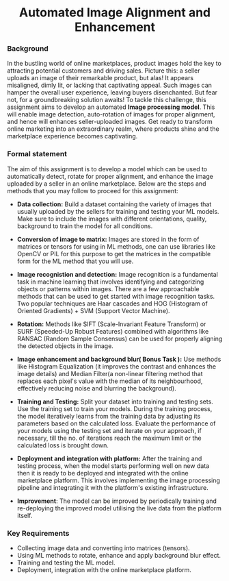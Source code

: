 <h1 style="text-align: center;">Automated Image Alignment and Enhancement </h1>

### Background
In the bustling world of online marketplaces, product images hold the key to attracting potential customers and driving sales. Picture this: a seller uploads an image of their remarkable product, but alas! It appears misaligned, dimly lit, or lacking that captivating appeal.
Such images can hamper the overall user experience, leaving buyers disenchanted. But fear not, for a groundbreaking solution awaits! To tackle this challenge, this assignment aims to develop an automated **Image processing model**. This will enable  image detection, auto-rotation of images for proper alignment, and hence will enhances seller-uploaded images. 
Get ready to transform online marketing into an extraordinary realm, where products shine and the marketplace experience becomes captivating.

### Formal statement
The aim of this assignment is to develop a model which can be used to automatically detect, rotate for proper alignment, and enhance the image uploaded by a seller in an online marketplace.
Below are the steps and methods that you may follow to proceed for this assignment:


-   **Data collection:** Build a dataset containing the variety of images that usually uploaded by the sellers for training and testing your ML models. Make sure to include the images with different orientations, quality, background to train the model for all conditions.

-   **Conversion of image to matrix:** Images are stored in the form of matrices or tensors for using in ML methods, one can use libraries like OpenCV or PIL for this purpose to get the matrices in the compatible form for the ML method that you will use.

-   **Image recognistion and detection:** Image recognition is a fundamental task in machine learning that involves identifying and categorizing objects or patterns within images. There are a few approachable methods that can be used to get started with image recognition tasks. Two popular techniques are Haar cascades and HOG (Histogram of Oriented Gradients) + SVM (Support Vector Machine).

-   **Rotation:** Methods like SIFT (Scale-Invariant Feature Transform) or SURF (Speeded-Up Robust Features) combined with algorithms like RANSAC (Random Sample Consensus) can be used for properly aligning the detected objects in the image.
      
 - **Image enhancement and background blur( Bonus Task ):** Use methods like Histogram Equalization (it improves the contrast and enhances the image details) and Median Filter(a non-linear filtering method that replaces each pixel's value with the median of its neighbourhood, effectively reducing noise and blurring the background).

-   **Training and Testing:** Split your dataset into training and testing sets. Use the training set to train your models. During the training process, the model iteratively learns from the training data by adjusting its parameters based on the calculated loss. Evaluate the performance of your models using the testing set and iterate on your approach, if necessary, till the no. of iterations reach the maximum limit or the calculated loss is brought down.

-   **Deployment and integration with platform:** After the training and testing process, when the model starts performing well on new data then it is ready to be deployed and integrated with the online marketplace platform. This involves implementing the image processing pipeline and integrating it with the platform's existing infrastructure.

-   **Improvement**: The model can be improved by periodically training and re-deploying the improved model utilising the live data from the platform itself.

### Key Requirements
-   Collecting image data and converting into matrices (tensors).
-   Using ML methods to rotate, enhance and apply background blur effect.
-   Training and testing the ML model.
-   Deployment, integration with the online marketplace platform.